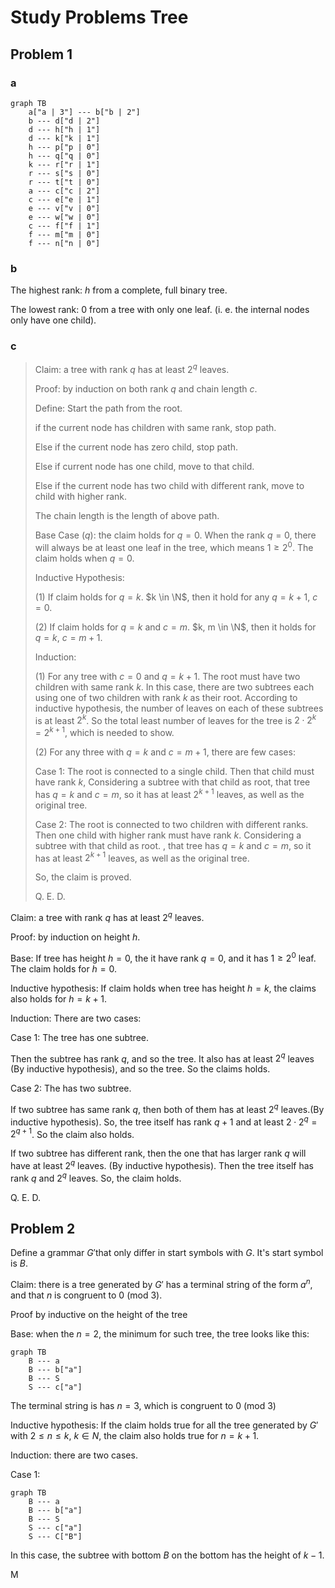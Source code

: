 # Study Problems Tree

## Problem 1

### a

```mermaid
graph TB 
	a["a | 3"] --- b["b | 2"]
	b --- d["d | 2"]
	d --- h["h | 1"]
	d --- k["k | 1"]
	h --- p["p | 0"]
	h --- q["q | 0"]
	k --- r["r | 1"]
	r --- s["s | 0"]
	r --- t["t | 0"]
	a --- c["c | 2"]
	c --- e["e | 1"]
	e --- v["v | 0"]
	e --- w["w | 0"]
	c --- f["f | 1"]
	f --- m["m | 0"]
	f --- n["n | 0"]
```

### b

The highest rank: $h$ from a complete, full binary tree. 

The lowest rank: $0$ from a tree with only one leaf. (i. e. the internal nodes only have one child).

### c

>Claim: a tree with rank $q$ has at least $2^q$ leaves.
>
>Proof: by induction on both rank $q$ and chain length $c$. 
>
>
>
>Define: Start the path from the root. 
>
>if the current node has children with same rank, stop path.
>
>Else if the current node has zero child, stop path.
>
>Else if current node has one child, move to that child.
>
>Else if the current node has two child with different rank, move to child with higher rank.
>
>The chain length is the length of above path.
>
>
>
>Base Case ($q$): the claim holds for $q = 0$. When the rank $q = 0$, there will always be at least one leaf in the tree, which means $1 \geq 2^0$. The claim holds when $q = 0$.
>
>Inductive Hypothesis: 
>
>(1) If claim holds for $q = k$. $k \in \N$, then it hold for any $q = k + 1$, $c = 0$.
>
>(2) If claim holds for $q = k$ and $c = m$. $k, m \in \N$, then it holds for $q = k$, $c = m + 1$. 
>
>Induction:
>
>(1) For any tree with $c = 0$ and $q = k + 1$. The root must have two children with same rank $k$. In this case, there are two subtrees each using one of two children with rank $k$ as their root. According to inductive hypothesis, the number of leaves on each of these subtrees is at least $2^k$. So the total least number of leaves for the tree is $2 \cdot 2^k = 2^{k+1}$, which is needed to show.
>
>(2) For any three with $q = k$ and $c = m + 1$, there are few cases:
>
>Case 1: The root is connected to a single child. Then that child must have rank $k$, Considering a subtree with that child as root, that tree has $q = k$ and $c = m$, so it has at least $2^{k+1}$ leaves, as well as the original tree.
>
>Case 2: The root is connected to two children with different ranks. Then one child with higher rank must have rank $k$.  Considering a subtree with that child as root.  , that tree has $q = k$ and $c = m$, so it has at least $2^{k+1}$ leaves, as well as the original tree.
>
>
>
>So, the claim is proved.
>
>Q. E. D.

Claim: a tree with rank $q$ has at least $2^q$ leaves.

Proof: by induction on height $h$.

Base: If tree has height $h = 0$, the it have rank $q = 0$, and it has $1 \geq 2^{0}$ leaf. The claim holds for $h = 0$.

Inductive hypothesis: If claim holds when tree has height $h = k$, the claims also holds for $h = k+1$.

Induction: There are two cases:

Case 1: The tree has one subtree.

Then the subtree has rank $q$, and so the tree. It also has at least $2^q$ leaves (By inductive hypothesis), and so the tree. So the claims holds.

Case 2: The has two subtree.

If two subtree has same rank $q$, then both of them has at least $2^q$ leaves.(By inductive hypothesis). So, the tree itself has rank $q + 1$ and at least $2 \cdot 2^{q} = 2^{q + 1}$. So the claim also holds.

If two subtree has different rank, then the one that has larger rank $q$ will have at least $2^q$ leaves. (By inductive hypothesis). Then the tree itself has rank $q$ and $2^q$ leaves. So, the claim holds.



Q. E. D.



## Problem 2

Define a grammar $G'$that only differ in start symbols with $G$. It's start symbol is $B$.

Claim: there is a tree generated by $G'$ has a terminal string of the form $a^n$, and that $n$ is congruent to $0 \text{ (mod 3)}$.

Proof by inductive on the height of the tree

 Base: when the $n = 2$, the minimum for such tree, the tree looks like this:

```mermaid
graph TB
	B --- a
	B --- b["a"]
	B --- S
	S --- c["a"]
```

The terminal string is has $n = 3$, which is congruent to $0 \text{ (mod 3)}$

Inductive hypothesis: If the claim holds true for all the tree generated by $G'$ with $2 \leq n \leq k$, $k \in N$, the claim also holds true for $n = k+1$. 

Induction: there are two cases.

Case 1:

```mermaid
graph TB
	B --- a
	B --- b["a"]
	B --- S
	S --- c["a"]
	S --- C["B"]
```

In this case, the subtree with bottom $B$ on the bottom has the height of $k - 1$.

M
